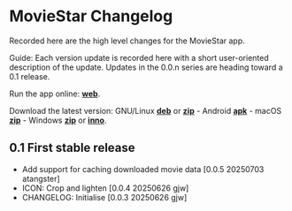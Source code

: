 # MovieStar Changelog

Recorded here are the high level changes for the MovieStar app.

Guide: Each version update is recorded here with a short user-oriented
description of the update. Updates in the 0.0.n series are heading
toward a 0.1 release.

Run the app online: [**web**](https://moviestar.solidcommunity.au).

Download the latest version:
GNU/Linux
[**deb**](https://solidcommunity.au/installers/moviestar_amd64.deb) or
[**zip**](https://solidcommunity.au/installers/moviestar-dev-linux.zip) -
Android
[**apk**](https://solidcommunity.au/installers/moviestar.apk) -
macOS
[**zip**](https://solidcommunity.au/installers/moviestar-dev-macos.zip) -
Windows
[**zip**](https://solidcommunity.au/installers/moviestar-dev-windows.zip) or
[**inno**](https://solidcommunity.au/installers/moviestar-dev-windows-inno.exe).

## 0.1 First stable release

+ Add support for caching downloaded movie data [0.0.5 20250703 atangster]
+ ICON: Crop and lighten [0.0.4 20250626 gjw]
+ CHANGELOG: Initialise [0.0.3 20250626 gjw]
